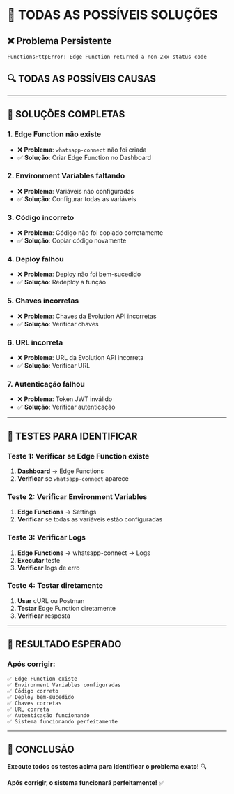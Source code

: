 # 🔧 TODAS AS POSSÍVEIS SOLUÇÕES

## ❌ Problema Persistente
```
FunctionsHttpError: Edge Function returned a non-2xx status code
```

## 🔍 TODAS AS POSSÍVEIS CAUSAS

---

## 🚀 SOLUÇÕES COMPLETAS

### **1. Edge Function não existe**
- ❌ **Problema**: `whatsapp-connect` não foi criada
- ✅ **Solução**: Criar Edge Function no Dashboard

### **2. Environment Variables faltando**
- ❌ **Problema**: Variáveis não configuradas
- ✅ **Solução**: Configurar todas as variáveis

### **3. Código incorreto**
- ❌ **Problema**: Código não foi copiado corretamente
- ✅ **Solução**: Copiar código novamente

### **4. Deploy falhou**
- ❌ **Problema**: Deploy não foi bem-sucedido
- ✅ **Solução**: Redeploy a função

### **5. Chaves incorretas**
- ❌ **Problema**: Chaves da Evolution API incorretas
- ✅ **Solução**: Verificar chaves

### **6. URL incorreta**
- ❌ **Problema**: URL da Evolution API incorreta
- ✅ **Solução**: Verificar URL

### **7. Autenticação falhou**
- ❌ **Problema**: Token JWT inválido
- ✅ **Solução**: Verificar autenticação

---

## 🧪 TESTES PARA IDENTIFICAR

### **Teste 1: Verificar se Edge Function existe**
1. **Dashboard** → Edge Functions
2. **Verificar** se `whatsapp-connect` aparece

### **Teste 2: Verificar Environment Variables**
1. **Edge Functions** → Settings
2. **Verificar** se todas as variáveis estão configuradas

### **Teste 3: Verificar Logs**
1. **Edge Functions** → whatsapp-connect → Logs
2. **Executar** teste
3. **Verificar** logs de erro

### **Teste 4: Testar diretamente**
1. **Usar** cURL ou Postman
2. **Testar** Edge Function diretamente
3. **Verificar** resposta

---

## 🎯 RESULTADO ESPERADO

### **Após corrigir:**
```
✅ Edge Function existe
✅ Environment Variables configuradas
✅ Código correto
✅ Deploy bem-sucedido
✅ Chaves corretas
✅ URL correta
✅ Autenticação funcionando
✅ Sistema funcionando perfeitamente
```

---

## 🎉 CONCLUSÃO

**Execute todos os testes acima para identificar o problema exato!** 🔍

**Após corrigir, o sistema funcionará perfeitamente!** ✅





